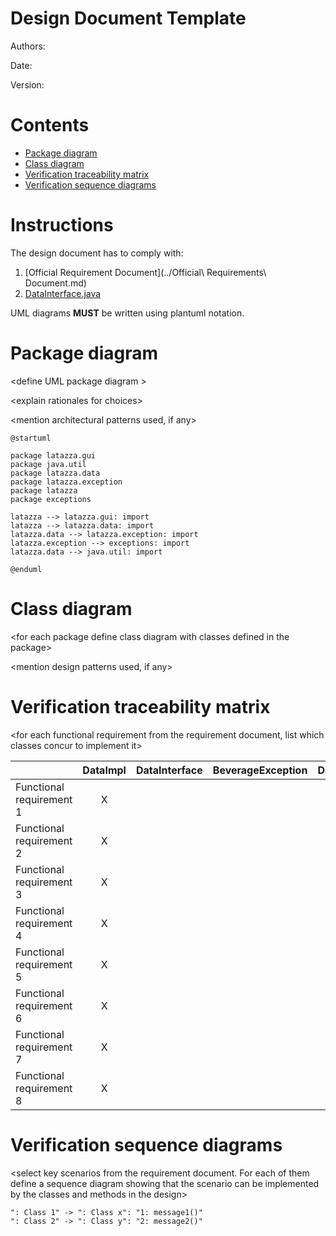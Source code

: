 # Design Document Template

Authors:

Date:

Version:

# Contents

- [Package diagram](#package-diagram)
- [Class diagram](#class-diagram)
- [Verification traceability matrix](#verification-traceability-matrix)
- [Verification sequence diagrams](#verification-sequence-diagrams)

# Instructions

The design document has to comply with:
1. [Official Requirement Document](../Official\ Requirements\ Document.md)
2. [DataInterface.java](../src/main/java/it/polito/latazza/data/DataInterface.java)

UML diagrams **MUST** be written using plantuml notation.

# Package diagram

\<define UML package diagram >

\<explain rationales for choices> 

\<mention architectural patterns used, if any>

```plantuml
@startuml

package latazza.gui
package java.util
package latazza.data
package latazza.exception
package latazza
package exceptions

latazza --> latazza.gui: import
latazza --> latazza.data: import
latazza.data --> latazza.exception: import
latazza.exception --> exceptions: import
latazza.data --> java.util: import

@enduml
```


# Class diagram

\<for each package define class diagram with classes defined in the package>

\<mention design patterns used, if any>



# Verification traceability matrix

\<for each functional requirement from the requirement document, list which classes concur to implement it>


|  | DataImpl | DataInterface  | BeverageException | DateException | EmployeeException | NotEnoughBalance | NotEnoughCapsules | LaTazza | MainSwing |
| ------------- |:-------------:| -----:| -----:| -----:| -----:| -----:| -----:| -----:|-----:|
| Functional requirement 1  | X |  | | |  |  | |  | |
| Functional requirement 2  | X  |  | | |  |  | |  | |
| Functional requirement 3  | X |  | | |  |  | |  | |
| Functional requirement 4  | X  |  | | |  |  | |  | |
| Functional requirement 5  | X |  | | |  |  | |  | |
| Functional requirement 6  | X |  | | |  |  | |  | |
| Functional requirement 7  | X|  | | |  |  | |  | |
| Functional requirement 8  | X|  | | |  |  | |  | |


# Verification sequence diagrams 
\<select key scenarios from the requirement document. For each of them define a sequence diagram showing that the scenario can be implemented by the classes and methods in the design>

```plantuml
": Class 1" -> ": Class x": "1: message1()"
": Class 2" -> ": Class y": "2: message2()"
```